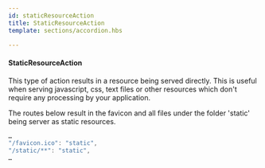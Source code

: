 ```yaml
---
id: staticResourceAction
title: StaticResourceAction
template: sections/accordion.hbs

---
```


#### StaticResourceAction

This type of action results in a resource being served directly. This is useful when serving javascript, css, text files or other resources which don't require any processing by your application.

The routes below result in the favicon and all files under the folder 'static' being server as static resources. 

```java
…
"/favicon.ico": "static",
"/static/**": "static",
…
```
